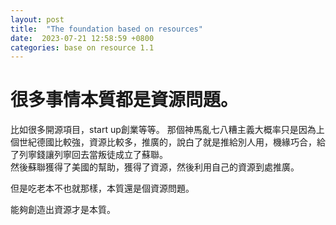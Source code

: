 ```yaml
---
layout: post
title:  "The foundation based on resources"
date:  2023-07-21 12:58:59 +0800
categories: base on resource 1.1
---
```


# 很多事情本質都是資源問題。
比如很多開源項目，start up創業等等。
那個神馬亂七八糟主義大概率只是因為上個世紀德國比較強，資源比較多，推廣的，說白了就是推給別人用，機緣巧合，給了列寧錢讓列寧回去當叛徒成立了蘇聯。  
然後蘇聯獲得了美國的幫助，獲得了資源，然後利用自己的資源到處推廣。  

但是吃老本不也就那樣，本質還是個資源問題。  

能夠創造出資源才是本質。  

